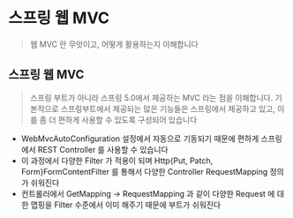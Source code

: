 # 스프링 웹 MVC
> 웹 MVC 란 무엇이고, 어떻게 활용하는지 이해합니다


## 스프링 웹 MVC
> 스프링 부트가 아니라 스프링 5.0에서 제공하는 MVC 라는 점을 이해합니다.
> 기본적으로 스프링부트에서 제공되는 많은 기능들은 스프링에서 제공하고 있고, 이를 좀 더 편하게 사용할 수 있도록 구성되어 있습니다

* WebMvcAutoConfiguration 설정에서 자동으로 기동되기 때문에 편하게 스프링에서 REST Controller 를 사용할 수 있습니다
* 이 과정에서 다양한 Filter 가 적용이 되며 Http{Put, Patch, Form}FormContentFilter 를 통해서 다양한 Controller RequestMapping 정의가 쉬워진다
* 컨트롤러에서 GetMapping -> RequestMapping 과 같이 다양한 Request 에 대한 맵핑을 Filter 수준에서 이미 해주기 때문에 부트가 쉬워진다

